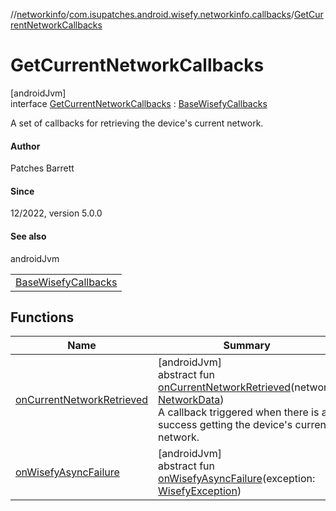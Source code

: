 //[networkinfo](../../../index.md)/[com.isupatches.android.wisefy.networkinfo.callbacks](../index.md)/[GetCurrentNetworkCallbacks](index.md)

# GetCurrentNetworkCallbacks

[androidJvm]\
interface [GetCurrentNetworkCallbacks](index.md) : [BaseWisefyCallbacks](../../../../core/core/com.isupatches.android.wisefy.core.base/-base-wisefy-callbacks/index.md)

A set of callbacks for retrieving the device's current network.

#### Author

Patches Barrett

#### Since

12/2022, version 5.0.0

#### See also

androidJvm

| |
|---|
| [BaseWisefyCallbacks](../../../../core/core/com.isupatches.android.wisefy.core.base/-base-wisefy-callbacks/index.md) |

## Functions

| Name | Summary |
|---|---|
| [onCurrentNetworkRetrieved](on-current-network-retrieved.md) | [androidJvm]<br>abstract fun [onCurrentNetworkRetrieved](on-current-network-retrieved.md)(network: [NetworkData](../../com.isupatches.android.wisefy.networkinfo.entities/-network-data/index.md))<br>A callback triggered when there is a success getting the device's current network. |
| [onWisefyAsyncFailure](../-get-network-connection-status-callbacks/index.md#-2014443064%2FFunctions%2F2126753235) | [androidJvm]<br>abstract fun [onWisefyAsyncFailure](../-get-network-connection-status-callbacks/index.md#-2014443064%2FFunctions%2F2126753235)(exception: [WisefyException](../../../../core/core/com.isupatches.android.wisefy.core.exceptions/-wisefy-exception/index.md)) |
